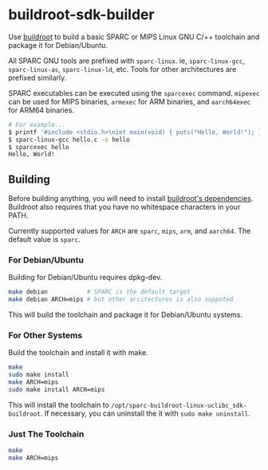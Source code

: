 # buildroot-sdk-builder
Use [buildroot](https://buildroot.org/) to build a basic SPARC or MIPS Linux GNU C/++ toolchain and package it for Debian/Ubuntu.

All SPARC GNU tools are prefixed with `sparc-linux`. ie, `sparc-linux-gcc`, `sparc-linux-as`, `sparc-linux-ld`, etc. Tools for other architectures are prefixed similarly.

SPARC executables can be executed using the `sparcexec` command. `mipexec` can be used for MIPS binaries, `armexec` for ARM binaries, and `aarch64exec` for ARM64 binaries.

```sh
# For example...
$ printf '#include <stdio.h>\nint main(void) { puts("Hello, World!"); }' > hello.c
$ sparc-linux-gcc hello.c -o hello
$ sparcexec hello
Hello, World!
```

## Building
Before building anything, you will need to install [buildroot's dependencies](https://buildroot.org/downloads/manual/manual.html#requirement-mandatory). Buildroot also requires that you have no whitespace characters in your PATH.

Currently supported values for `ARCH` are `sparc`, `mips`, `arm`, and `aarch64`. The default value is `sparc`.

### For Debian/Ubuntu
Building for Debian/Ubuntu requires dpkg-dev.

```sh
make debian           # SPARC is the default target
make debian ARCH=mips # but other arcitectures is also suppoted
```
This will build the toolchain and package it for Debian/Ubuntu systems.


### For Other Systems
Build the toolchain and install it with make.
```sh
make
sudo make install
make ARCH=mips
sudo make install ARCH=mips
```
This will install the toolchain to `/opt/sparc-buildroot-linux-uclibc_sdk-buildroot`. If necessary, you can uninstall the it with `sudo make uninstall`.


### Just The Toolchain
```sh
make
make ARCH=mips
```
